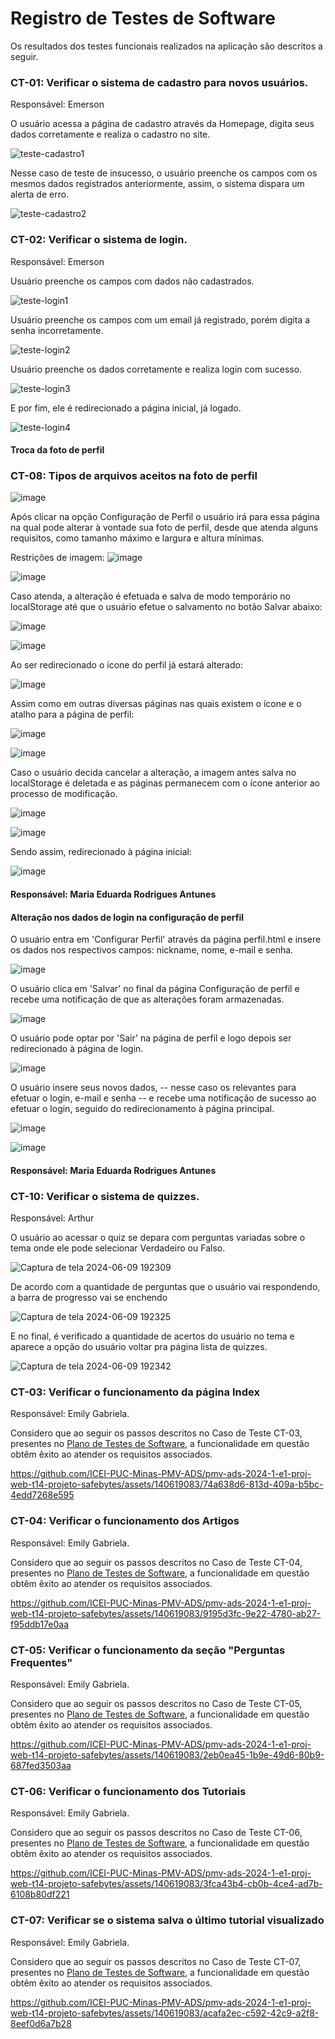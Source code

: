 # Registro de Testes de Software

Os resultados dos testes funcionais realizados na aplicação são descritos a seguir. 

<h3>CT-01: Verificar o sistema de cadastro para novos usuários.</h3>

Responsável: Emerson

O usuário acessa a página de cadastro através da Homepage, digita seus dados corretamente e realiza o cadastro no site.

![teste-cadastro1](https://github.com/ICEI-PUC-Minas-PMV-ADS/pmv-ads-2024-1-e1-proj-web-t14-projeto-safebytes/assets/165968928/6446eb63-f69d-4daf-92bf-19006bec3659)

Nesse caso de teste de insucesso, o usuário preenche os campos com os mesmos dados registrados anteriormente, assim, o sistema dispara um alerta de erro.

![teste-cadastro2](https://github.com/ICEI-PUC-Minas-PMV-ADS/pmv-ads-2024-1-e1-proj-web-t14-projeto-safebytes/assets/165968928/4dfa09d6-3856-4509-8dd9-dd47fe5d4707)

<h3>CT-02: Verificar o sistema de login.</h3>

Responsável: Emerson

Usuário preenche os campos com dados não cadastrados.

![teste-login1](https://github.com/ICEI-PUC-Minas-PMV-ADS/pmv-ads-2024-1-e1-proj-web-t14-projeto-safebytes/assets/165968928/8de0631d-5f44-4cf2-92f6-21dd6daffa37)

Usuário preenche os campos com um email já registrado, porém digita a senha incorretamente.

![teste-login2](https://github.com/ICEI-PUC-Minas-PMV-ADS/pmv-ads-2024-1-e1-proj-web-t14-projeto-safebytes/assets/165968928/fd64ce3c-5ea6-4b5c-acbb-220abb9d1150)

Usuário preenche os dados corretamente e realiza login com sucesso.

![teste-login3](https://github.com/ICEI-PUC-Minas-PMV-ADS/pmv-ads-2024-1-e1-proj-web-t14-projeto-safebytes/assets/165968928/9d5c5230-fb05-4b5b-9013-6aa1fa9411d2)

E por fim, ele é redirecionado a página inicial, já logado.

![teste-login4](https://github.com/ICEI-PUC-Minas-PMV-ADS/pmv-ads-2024-1-e1-proj-web-t14-projeto-safebytes/assets/165968928/5a63cb9a-39d9-4f49-9602-a4066989d8ea)


#### Troca da foto de perfil

<h3>CT-08: Tipos de arquivos aceitos na foto de perfil</h3>

![image](https://github.com/ICEI-PUC-Minas-PMV-ADS/pmv-ads-2024-1-e1-proj-web-t14-projeto-safebytes/assets/99978185/02244d19-7752-44b0-a544-7263cacb02f2)

Após clicar na opção Configuração de Perfil o usuário irá para essa página na qual pode alterar à vontade sua foto de perfil, desde que atenda alguns requisitos, como tamanho máximo e largura e altura mínimas.

Restrições de imagem:
![image](https://github.com/ICEI-PUC-Minas-PMV-ADS/pmv-ads-2024-1-e1-proj-web-t14-projeto-safebytes/assets/99978185/787927dc-bf76-4c7e-a81e-f5a10a098f93)

![image](https://github.com/ICEI-PUC-Minas-PMV-ADS/pmv-ads-2024-1-e1-proj-web-t14-projeto-safebytes/assets/99978185/ccea155c-7203-49eb-9c26-526103be086a)

Caso atenda, a alteração é efetuada e salva de modo temporário no localStorage até que o usuário efetue o salvamento no botão Salvar abaixo:

![image](https://github.com/ICEI-PUC-Minas-PMV-ADS/pmv-ads-2024-1-e1-proj-web-t14-projeto-safebytes/assets/99978185/82383a14-2290-41c9-b656-7c2d33419613)

![image](https://github.com/ICEI-PUC-Minas-PMV-ADS/pmv-ads-2024-1-e1-proj-web-t14-projeto-safebytes/assets/99978185/22c186a3-ed98-426b-8d8d-5d9afcc0997c)

Ao ser redirecionado o ícone do perfil já estará alterado:

![image](https://github.com/ICEI-PUC-Minas-PMV-ADS/pmv-ads-2024-1-e1-proj-web-t14-projeto-safebytes/assets/99978185/161a46f0-2f36-4547-a453-86e3cd66c442)

Assim como em outras diversas páginas nas quais existem o ícone e o atalho para a página de perfil:

![image](https://github.com/ICEI-PUC-Minas-PMV-ADS/pmv-ads-2024-1-e1-proj-web-t14-projeto-safebytes/assets/99978185/e04141b0-2b8d-46a8-aad7-1052afe8e976)

![image](https://github.com/ICEI-PUC-Minas-PMV-ADS/pmv-ads-2024-1-e1-proj-web-t14-projeto-safebytes/assets/99978185/792b5f5a-9ac4-4601-b035-b443f4100b56)

Caso o usuário decida cancelar a alteração, a imagem antes salva no localStorage é deletada e as páginas permanecem com o ícone anterior ao processo de modificação.

![image](https://github.com/ICEI-PUC-Minas-PMV-ADS/pmv-ads-2024-1-e1-proj-web-t14-projeto-safebytes/assets/99978185/1dee1a49-4789-492e-bb5e-da903b302f7b)

![image](https://github.com/ICEI-PUC-Minas-PMV-ADS/pmv-ads-2024-1-e1-proj-web-t14-projeto-safebytes/assets/99978185/52e9ba66-73a5-4c52-9548-7ec29156fcb7)

Sendo assim, redirecionado à página inicial:

![image](https://github.com/ICEI-PUC-Minas-PMV-ADS/pmv-ads-2024-1-e1-proj-web-t14-projeto-safebytes/assets/99978185/061d6ae5-2b01-4d61-a2c7-a5e7aa68a7b3)

 #### Responsável: Maria Eduarda Rodrigues Antunes


 #### Alteração nos dados de login na configuração de perfil

 O usuário entra em 'Configurar Perfil' através da página perfil.html e insere os dados nos respectivos campos: nickname, nome, e-mail e senha.

![image](https://github.com/ICEI-PUC-Minas-PMV-ADS/pmv-ads-2024-1-e1-proj-web-t14-projeto-safebytes/assets/99978185/e1eb52ff-b7ea-4d1a-a1e0-b6553cb1a4d6)

O usuário clica em 'Salvar' no final da página Configuração de perfil e recebe uma notificação de que as alterações foram armazenadas.

![image](https://github.com/ICEI-PUC-Minas-PMV-ADS/pmv-ads-2024-1-e1-proj-web-t14-projeto-safebytes/assets/99978185/7c107bc4-a124-4f9b-b128-79cc7360175d)

O usuário pode optar por 'Sair' na página de perfil e logo depois ser redirecionado à página de login.

![image](https://github.com/ICEI-PUC-Minas-PMV-ADS/pmv-ads-2024-1-e1-proj-web-t14-projeto-safebytes/assets/99978185/999d78cb-595f-4a1e-8e57-f55dc33992b1)

O usuário insere seus novos dados,  -- nesse caso os relevantes para efetuar o login, e-mail e senha -- e recebe uma notificação de sucesso ao efetuar o login, seguido do redirecionamento à página principal.

![image](https://github.com/ICEI-PUC-Minas-PMV-ADS/pmv-ads-2024-1-e1-proj-web-t14-projeto-safebytes/assets/99978185/72fa5e98-2e33-448a-a863-f8c4f588e9f5)

![image](https://github.com/ICEI-PUC-Minas-PMV-ADS/pmv-ads-2024-1-e1-proj-web-t14-projeto-safebytes/assets/99978185/d05e5ae9-7f73-4ca6-966f-c70534822f46)

#### Responsável: Maria Eduarda Rodrigues Antunes


<h3>CT-10: Verificar o sistema de quizzes.</h3>

Responsável: Arthur

O usuário ao acessar o quiz se depara com perguntas variadas sobre o tema onde ele pode selecionar Verdadeiro ou Falso.

![Captura de tela 2024-06-09 192309](https://github.com/ICEI-PUC-Minas-PMV-ADS/pmv-ads-2024-1-e1-proj-web-t14-projeto-safebytes/assets/151800637/1d1122ab-147e-4c06-b6ab-eed1a6f11b7f)

De acordo com a quantidade de perguntas que o usuário vai respondendo, a barra de progresso vai se enchendo

![Captura de tela 2024-06-09 192325](https://github.com/ICEI-PUC-Minas-PMV-ADS/pmv-ads-2024-1-e1-proj-web-t14-projeto-safebytes/assets/151800637/b4db67e1-407e-4bcc-ae7b-f3d735ba4b62)

E no final, é verificado a quantidade de acertos do usuário no tema e aparece a opção do usuário voltar pra página lista de quizzes.

![Captura de tela 2024-06-09 192342](https://github.com/ICEI-PUC-Minas-PMV-ADS/pmv-ads-2024-1-e1-proj-web-t14-projeto-safebytes/assets/151800637/904b2269-82bd-4f4e-b3ec-69e875a06a00)


### CT-03: Verificar o funcionamento da página Index

Responsável: Emily Gabriela.

Considero que ao seguir os passos descritos no Caso de Teste CT-03, presentes no <a href="07-Plano de Testes de Software.md">Plano de Testes de Software</a>, a funcionalidade em questão obtêm êxito ao atender os requisitos associados.

https://github.com/ICEI-PUC-Minas-PMV-ADS/pmv-ads-2024-1-e1-proj-web-t14-projeto-safebytes/assets/140619083/74a638d6-813d-409a-b5bc-4edd7268e595

### CT-04: Verificar o funcionamento dos Artigos

Responsável: Emily Gabriela.

Considero que ao seguir os passos descritos no Caso de Teste CT-04, presentes no <a href="07-Plano de Testes de Software.md">Plano de Testes de Software</a>, a funcionalidade em questão obtêm êxito ao atender os requisitos associados.

https://github.com/ICEI-PUC-Minas-PMV-ADS/pmv-ads-2024-1-e1-proj-web-t14-projeto-safebytes/assets/140619083/9195d3fc-9e22-4780-ab27-f95ddb17e0aa

### CT-05: Verificar o funcionamento da seção "Perguntas Frequentes"

Responsável: Emily Gabriela.

Considero que ao seguir os passos descritos no Caso de Teste CT-05, presentes no <a href="07-Plano de Testes de Software.md">Plano de Testes de Software</a>, a funcionalidade em questão obtêm êxito ao atender os requisitos associados.

https://github.com/ICEI-PUC-Minas-PMV-ADS/pmv-ads-2024-1-e1-proj-web-t14-projeto-safebytes/assets/140619083/2eb0ea45-1b9e-49d6-80b9-687fed3503aa

### CT-06: Verificar o funcionamento dos Tutoriais

Responsável: Emily Gabriela.

Considero que ao seguir os passos descritos no Caso de Teste CT-06, presentes no <a href="07-Plano de Testes de Software.md">Plano de Testes de Software</a>, a funcionalidade em questão obtêm êxito ao atender os requisitos associados.

https://github.com/ICEI-PUC-Minas-PMV-ADS/pmv-ads-2024-1-e1-proj-web-t14-projeto-safebytes/assets/140619083/3fca43b4-cb0b-4ce4-ad7b-6108b80df221

### CT-07: Verificar se o sistema salva o último tutorial visualizado

Responsável: Emily Gabriela.

Considero que ao seguir os passos descritos no Caso de Teste CT-07, presentes no <a href="07-Plano de Testes de Software.md">Plano de Testes de Software</a>, a funcionalidade em questão obtêm êxito ao atender os requisitos associados.

https://github.com/ICEI-PUC-Minas-PMV-ADS/pmv-ads-2024-1-e1-proj-web-t14-projeto-safebytes/assets/140619083/acafa2ec-c592-42c9-a2f8-8eef0d6a7b28












